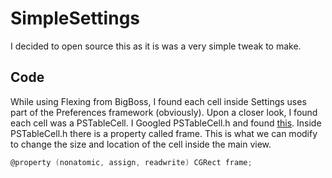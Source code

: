 # SimpleSettings

I decided to open source this as it is was a very simple tweak to make.

## Code

While using Flexing from BigBoss, I found each cell inside Settings uses part of the Preferences framework (obviously). Upon a closer look, I found each cell was a PSTableCell. I Googled PSTableCell.h and found [this](https://github.com/nst/iOS-Runtime-Headers/blob/master/PrivateFrameworks/Preferences.framework/PSTableCell.h "iOS Runtime Headers"). Inside PSTableCell.h there is a property called frame. This is what we can modify to change the size and location of the cell inside the main view. 

```objective-c
@property (nonatomic, assign, readwrite) CGRect frame;
```
